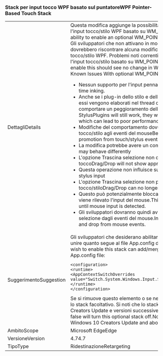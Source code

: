 ### <a name="wpf-pointer-based-touch-stack"></a><span data-ttu-id="57995-101">Stack per input tocco WPF basato sul puntatore</span><span class="sxs-lookup"><span data-stu-id="57995-101">WPF Pointer-Based Touch Stack</span></span>

|   |   |
|---|---|
|<span data-ttu-id="57995-102">Dettagli</span><span class="sxs-lookup"><span data-stu-id="57995-102">Details</span></span>|<span data-ttu-id="57995-103">Questa modifica aggiunge la possibilità di attivare uno stack facoltativo per l'input tocco/stilo WPF basato su WM_POINTER.</span><span class="sxs-lookup"><span data-stu-id="57995-103">This change adds the ability to enable an optional WM_POINTER based WPF touch/stylus stack.</span></span>  <span data-ttu-id="57995-104">Gli sviluppatori che non attivano in modo esplicito questo supporto non dovrebbero riscontrare alcuna modifica nel comportamento dell'input tocco/stilo WPF. Problemi noti correnti relativi allo stack facoltativo per l'input tocco/stilo basato su WM_POINTER:</span><span class="sxs-lookup"><span data-stu-id="57995-104">Developers that do not explicitly enable this should see no change in WPF touch/stylus behavior.Current Known Issues With optional WM_POINTER based touch/stylus stack:</span></span><ul><li><span data-ttu-id="57995-105">Nessun supporto per l'input penna in tempo reale.</span><span class="sxs-lookup"><span data-stu-id="57995-105">No support for real-time inking.</span></span></li><li><span data-ttu-id="57995-106">Anche se i plug-in dello stilo e dell'input penna continuano a funzionare, essi vengono elaborati nel thread dell'interfaccia utente, il che può comportare un peggioramento delle prestazioni.</span><span class="sxs-lookup"><span data-stu-id="57995-106">While inking and StylusPlugins will still work, they will be processed on the UI Thread which can lead to poor performance.</span></span></li><li><span data-ttu-id="57995-107">Modifiche del comportamento dovute alla promozione da eventi di tocco/stilo agli eventi del mouse</span><span class="sxs-lookup"><span data-stu-id="57995-107">Behavioral changes due to changes in promotion from touch/stylus events to mouse events</span></span></li><li><span data-ttu-id="57995-108">La modifica potrebbe avere un comportamento diverso</span><span class="sxs-lookup"><span data-stu-id="57995-108">Manipulation may behave differently</span></span></li><li><span data-ttu-id="57995-109">L'opzione Trascina selezione non dà la risposta appropriata per l'input tocco</span><span class="sxs-lookup"><span data-stu-id="57995-109">Drag/Drop will not show appropriate feedback for touch input</span></span></li><li><span data-ttu-id="57995-110">Questa operazione non influisce sull'input dello stilo</span><span class="sxs-lookup"><span data-stu-id="57995-110">This does not affect stylus input</span></span></li><li><span data-ttu-id="57995-111">L'opzione Trascina selezione non può essere avviata per gli eventi di tocco/stilo</span><span class="sxs-lookup"><span data-stu-id="57995-111">Drag/Drop can no longer be initiated on touch/stylus events</span></span></li><li><span data-ttu-id="57995-112">Questo può potenzialmente bloccare l'applicazione fino a quando non viene rilevato l'input del mouse.</span><span class="sxs-lookup"><span data-stu-id="57995-112">This can potentially hang the application until mouse input is detected.</span></span></li><li><span data-ttu-id="57995-113">Gli sviluppatori dovranno quindi avviare l'opzione di trascinamento della selezione dagli eventi del mouse.</span><span class="sxs-lookup"><span data-stu-id="57995-113">Instead, developers should initiate drag and drop from mouse events.</span></span></li></ul>|
|<span data-ttu-id="57995-114">Suggerimento</span><span class="sxs-lookup"><span data-stu-id="57995-114">Suggestion</span></span>|<span data-ttu-id="57995-115">Gli sviluppatori che desiderano abilitare questo stack possono aggiungere o unire quanto segue al file App.config dell'applicazione:</span><span class="sxs-lookup"><span data-stu-id="57995-115">Developers who wish to enable this stack can add/merge the following to their application's App.config file:</span></span><pre><code class="lang-xml">&lt;configuration&gt;&#13;&#10;&lt;runtime&gt;&#13;&#10;&lt;AppContextSwitchOverrides value=&quot;Switch.System.Windows.Input.Stylus.EnablePointerSupport=true&quot;/&gt;&#13;&#10;&lt;/runtime&gt;&#13;&#10;&lt;/configuration&gt;&#13;&#10;</code></pre><span data-ttu-id="57995-116">Se si rimuove questo elemento o se ne imposta il valore su False si disattiva lo stack facoltativo. Si noti che lo stack è disponibile solo in Windows 10 Creators Update e versioni successive.</span><span class="sxs-lookup"><span data-stu-id="57995-116">Removing this or setting the value to false will turn this optional stack off.Note that this stack is available only on Windows 10 Creators Update and above.</span></span>|
|<span data-ttu-id="57995-117">Ambito</span><span class="sxs-lookup"><span data-stu-id="57995-117">Scope</span></span>|<span data-ttu-id="57995-118">Microsoft Edge</span><span class="sxs-lookup"><span data-stu-id="57995-118">Edge</span></span>|
|<span data-ttu-id="57995-119">Versione</span><span class="sxs-lookup"><span data-stu-id="57995-119">Version</span></span>|<span data-ttu-id="57995-120">4.7</span><span class="sxs-lookup"><span data-stu-id="57995-120">4.7</span></span>|
|<span data-ttu-id="57995-121">Tipo</span><span class="sxs-lookup"><span data-stu-id="57995-121">Type</span></span>|<span data-ttu-id="57995-122">Ridestinazione</span><span class="sxs-lookup"><span data-stu-id="57995-122">Retargeting</span></span>|

